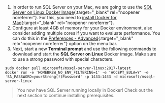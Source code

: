 1. In order to run SQL Server on your Mac, we are going to use the [SQL Server on Linux Docker Image](https://hub.docker.com/r/microsoft/mssql-server-linux/){:target="_blank" rel="noopener noreferrer"}. For this, you need to [install Docker for Mac](https://docs.docker.com/engine/installation/mac/){:target="_blank" rel="noopener noreferrer"}.
2. Configure at least 4GB of memory for your Docker environment, also consider adding multiple cores if you want to evaluate performance. You can do this in the [Preferences - Advanced](https://docs.docker.com/docker-for-mac/#advanced){:target="_blank" rel="noopener noreferrer"} option on the menu bar.
3. Next, start a new **Terminal prompt** and use the following commands to download and start the **SQL Server on Linux** Docker image. Make sure to use a strong password with special characters.

```terminal
sudo docker pull microsoft/mssql-server-linux:2017-latest
docker run -e 'HOMEBREW_NO_ENV_FILTERING=1' -e 'ACCEPT_EULA=Y' -e 'SA_PASSWORD=yourStrong(!)Password' -p 1433:1433 -d microsoft/mssql-server-linux
```

> You now have SQL Server running locally in Docker! Check out the next section to continue installing prerequisites.
